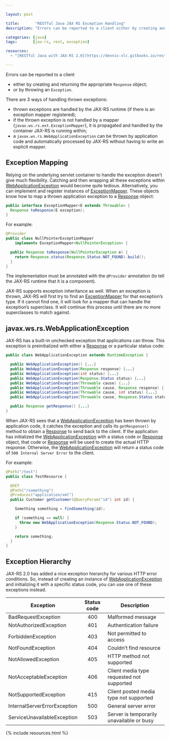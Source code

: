```yaml
---

layout: post

title:       "RESTful Java JAX RS Exception Handling"
description: "Errors can be reported to a client either by creating and returning the appropriate Response object or by throwing an Exception."

categories: [java]
tags:       [jax-rs, rest, exception]

resources:
  - "[RESTful Java with JAX-RS 2.0](https://dennis-xlc.gitbooks.io/restful-java-with-jax-rs-2-0-en/cn/)"

---
```



Errors can be reported to a client
- either by creating and returning the appropriate `Response` object;
- or by throwing an `Exception`.

There are 3 ways of handling thrown exceptions:
- thrown exceptions are handled by the JAX-RS runtime (if there is an exception mapper registered);
- if the thrown exception is not handled by a mapper (`javax.ws.rs.ext.ExceptionMapper`), it is propagated and handled by the container JAX-RS is running within;
- a `javax.ws.rs.WebApplicationException` can be thrown by application code and automatically processed by JAX-RS without having to write an explicit mapper.


## Exception Mapping

Relying on the underlying servlet container to handle the exception doesn’t give much flexibility. Catching and then wrapping all these exceptions within [WebApplicationException] would become quite tedious. Alternatively, you can implement and register instances of [ExceptionMapper]. These objects know how to map a thrown application exception to a [Response] object:

```java
public interface ExceptionMapper<E extends Throwable> {
  Response toResponse(E exception);
}
```

For example:

```java
@Provider
public class NullPointerExceptionMapper
    implements ExceptionMapper<NullPointerException> {

  public Response toResponse(NullPointerException e) {
    return Response.status(Response.Status.NOT_FOUND).build();
  }
}
```

The implementation must be annotated with the `@Provider` annotation (to tell the JAX-RS runtime that it is a component).

JAX-RS supports exception inheritance as well. When an exception is thrown, JAX-RS will first try to find an [ExceptionMapper] for that exception’s type. If it cannot find one, it will look for a mapper that can handle the exception’s superclass. It will continue this process until there are no more superclasses to match against.


## javax.ws.rs.WebApplicationException

JAX-RS has a built-in unchecked exception that applications can throw. This exception is preinitialized with either a [Response] or a particular status code:

```java
public class WebApplicationException extends RuntimeException {

  public WebApplicationException() {...}
  public WebApplicationException(Response response) {...}
  public WebApplicationException(int status) {...}
  public WebApplicationException(Response.Status status) {...}
  public WebApplicationException(Throwable cause) {...}
  public WebApplicationException(Throwable cause, Response response) {...}
  public WebApplicationException(Throwable cause, int status) {...}
  public WebApplicationException(Throwable cause, Response.Status status) {...}

  public Response getResponse() {...}
}
```

When JAX-RS sees that a [WebApplicationException] has been thrown by application code, it catches the exception and calls its `getResponse()` method to obtain a [Response] to send back to the client.
If the application has initialized the [WebApplicationException] with a status code or [Response] object, that code or [Response] will be used to create the actual HTTP response. Otherwise, the [WebApplicationException] will return a status code of `500 Internal Server Error` to the client.

For example:

```java
@Path("/test")
public class TestResource {

  @GET
  @Path("/something")
  @Produces("application/xml")
  public Customer getCustomer(@QueryParam("id") int id) {

    Something something = findSomething(id);

    if (something == null) {
      throw new WebApplicationException(Response.Status.NOT_FOUND);
    }

    return something;
  }
}
```


## Exception Hierarchy

JAX-RS 2.0 has added a nice exception hierarchy for various HTTP error conditions.
So, instead of creating an instance of [WebApplicationException] and initializing it with a specific status code, you can use one of these exceptions instead.

|Exception                     | Status code | Description                               |
|------------------------------|:-----------:|-------------------------------------------|
| BadRequestException          | 400         | Malformed message                         |
| NotAuthorizedException       | 401         | Authentication failure                    |
| ForbiddenException           | 403         | Not permitted to access                   |
| NotFoundException            | 404         | Couldn’t find resource                    |
| NotAllowedException          | 405         | HTTP method not supported                 |
| NotAcceptableException       | 406         | Client media type requested not supported |
| NotSupportedException        | 415         | Client posted media type not supported    |
| InternalServerErrorException | 500         | General server error                      |
| ServiceUnavailableException  | 503         | Server is temporarily unavailable or busy |


[Response]: https://docs.oracle.com/javaee/7/api/javax/ws/rs/core/Response.html
[ExceptionMapper]: https://docs.oracle.com/javaee/7/api/javax/ws/rs/ext/ExceptionMapper.html
[WebApplicationException]: https://docs.oracle.com/javaee/7/api/javax/ws/rs/WebApplicationException.html


{% include resources.html %}